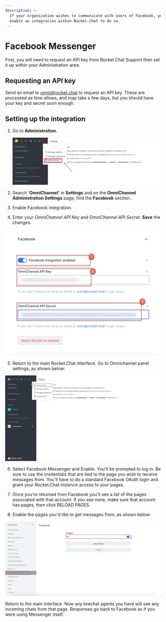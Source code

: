 ```yaml
---
description: >-
  If your organization wishes to communicate with users of Facebook, you can
  enable an integration within Rocket.Chat to do so.
---
```


# Facebook Messenger

First, you will need to request an API key from Rocket.Chat Support then set it up within your Administration area.

## Requesting an API key

Send an email to [omni@rocket.chat](mailto:omni@rocket.chat) to request an API key. These are processed as time allows, and may take a few days, but you should have your key and secret soon enough.

## Setting up the integration

1. Go to **Administration.**

   ![](../../../.gitbook/assets/image%20%2830%29.png)

2. Search '**OmniChannel'** in **Settings** and on the **OmniChannel Administration Settings** page, find the **Facebook** section. 
3. Enable Facebook integration.
4. Enter your _OmniChannel API Key_ and _OmniChannel API Secret_. **Save** the changes.

 

![](../../../.gitbook/assets/image%20%2853%29.png)

5. Return to the main Rocket.Chat interface. Go to Omnichannel panel settings, as shown below:

![](../../../.gitbook/assets/0%20%288%29%20%285%29%20%285%29.png)



6. Select Facebook Messenger and  Enable. You'll be prompted to log in. Be sure to use the credentials that are tied to the page you wish to receive messages from. You'll have to do a standard Facebook OAuth login and grant your Rocket.Chat instance access to your pages.

7. Once you're returned from Facebook you'll see a list of the pages associated with that account. If you see none, make sure that account has pages, then click RELOAD PAGES.

8. Enable the pages you'd like to get messages from, as shown below:

![](../../../.gitbook/assets/image%20%2850%29.png)



Return to the main interface. Now any livechat agents you have will see any incoming chats from that page. Responses go back to Facebook as if you were using Messenger itself.

